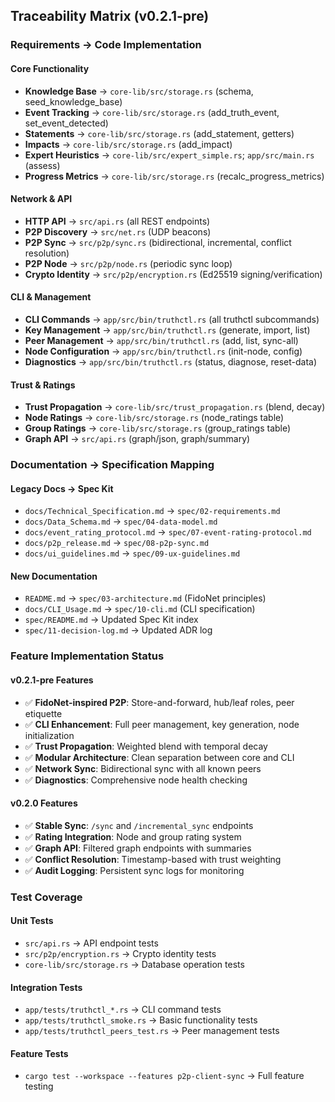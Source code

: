 ## Traceability Matrix (v0.2.1-pre)

### Requirements → Code Implementation

#### Core Functionality
- **Knowledge Base** → `core-lib/src/storage.rs` (schema, seed_knowledge_base)
- **Event Tracking** → `core-lib/src/storage.rs` (add_truth_event, set_event_detected)
- **Statements** → `core-lib/src/storage.rs` (add_statement, getters)
- **Impacts** → `core-lib/src/storage.rs` (add_impact)
- **Expert Heuristics** → `core-lib/src/expert_simple.rs`; `app/src/main.rs` (assess)
- **Progress Metrics** → `core-lib/src/storage.rs` (recalc_progress_metrics)

#### Network & API
- **HTTP API** → `src/api.rs` (all REST endpoints)
- **P2P Discovery** → `src/net.rs` (UDP beacons)
- **P2P Sync** → `src/p2p/sync.rs` (bidirectional, incremental, conflict resolution)
- **P2P Node** → `src/p2p/node.rs` (periodic sync loop)
- **Crypto Identity** → `src/p2p/encryption.rs` (Ed25519 signing/verification)

#### CLI & Management
- **CLI Commands** → `app/src/bin/truthctl.rs` (all truthctl subcommands)
- **Key Management** → `app/src/bin/truthctl.rs` (generate, import, list)
- **Peer Management** → `app/src/bin/truthctl.rs` (add, list, sync-all)
- **Node Configuration** → `app/src/bin/truthctl.rs` (init-node, config)
- **Diagnostics** → `app/src/bin/truthctl.rs` (status, diagnose, reset-data)

#### Trust & Ratings
- **Trust Propagation** → `core-lib/src/trust_propagation.rs` (blend, decay)
- **Node Ratings** → `core-lib/src/storage.rs` (node_ratings table)
- **Group Ratings** → `core-lib/src/storage.rs` (group_ratings table)
- **Graph API** → `src/api.rs` (graph/json, graph/summary)

### Documentation → Specification Mapping

#### Legacy Docs → Spec Kit
- `docs/Technical_Specification.md` → `spec/02-requirements.md`
- `docs/Data_Schema.md` → `spec/04-data-model.md`
- `docs/event_rating_protocol.md` → `spec/07-event-rating-protocol.md`
- `docs/p2p_release.md` → `spec/08-p2p-sync.md`
- `docs/ui_guidelines.md` → `spec/09-ux-guidelines.md`

#### New Documentation
- `README.md` → `spec/03-architecture.md` (FidoNet principles)
- `docs/CLI_Usage.md` → `spec/10-cli.md` (CLI specification)
- `spec/README.md` → Updated Spec Kit index
- `spec/11-decision-log.md` → Updated ADR log

### Feature Implementation Status

#### v0.2.1-pre Features
- ✅ **FidoNet-inspired P2P**: Store-and-forward, hub/leaf roles, peer etiquette
- ✅ **CLI Enhancement**: Full peer management, key generation, node initialization
- ✅ **Trust Propagation**: Weighted blend with temporal decay
- ✅ **Modular Architecture**: Clean separation between core and CLI
- ✅ **Network Sync**: Bidirectional sync with all known peers
- ✅ **Diagnostics**: Comprehensive node health checking

#### v0.2.0 Features
- ✅ **Stable Sync**: `/sync` and `/incremental_sync` endpoints
- ✅ **Rating Integration**: Node and group rating system
- ✅ **Graph API**: Filtered graph endpoints with summaries
- ✅ **Conflict Resolution**: Timestamp-based with trust weighting
- ✅ **Audit Logging**: Persistent sync logs for monitoring

### Test Coverage

#### Unit Tests
- `src/api.rs` → API endpoint tests
- `src/p2p/encryption.rs` → Crypto identity tests
- `core-lib/src/storage.rs` → Database operation tests

#### Integration Tests
- `app/tests/truthctl_*.rs` → CLI command tests
- `app/tests/truthctl_smoke.rs` → Basic functionality tests
- `app/tests/truthctl_peers_test.rs` → Peer management tests

#### Feature Tests
- `cargo test --workspace --features p2p-client-sync` → Full feature testing
